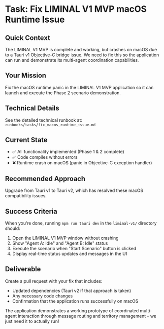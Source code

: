# Task: Fix LIMINAL V1 MVP macOS Runtime Issue

## Quick Context
The LIMINAL V1 MVP is complete and working, but crashes on macOS due to a Tauri v1 Objective-C bridge issue. We need to fix this so the application can run and demonstrate its multi-agent coordination capabilities.

## Your Mission
Fix the macOS runtime panic in the LIMINAL V1 MVP application so it can launch and execute the Phase 2 scenario demonstration.

## Technical Details
See the detailed technical runbook at: `runbooks/tasks/fix_macos_runtime_issue.md`

## Current State
- ✅ All functionality implemented (Phase 1 & 2 complete)
- ✅ Code compiles without errors
- ❌ Runtime crash on macOS (panic in Objective-C exception handler)

## Recommended Approach
Upgrade from Tauri v1 to Tauri v2, which has resolved these macOS compatibility issues.

## Success Criteria
When you're done, running `npm run tauri dev` in the `liminal-v1/` directory should:
1. Open the LIMINAL V1 MVP window without crashing
2. Show "Agent A: Idle" and "Agent B: Idle" status
3. Execute the scenario when "Start Scenario" button is clicked
4. Display real-time status updates and messages in the UI

## Deliverable
Create a pull request with your fix that includes:
- Updated dependencies (Tauri v2 if that approach is taken)
- Any necessary code changes
- Confirmation that the application runs successfully on macOS

The application demonstrates a working prototype of coordinated multi-agent interaction through message routing and territory management - we just need it to actually run!